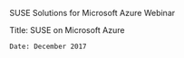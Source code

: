 SUSE Solutions for Microsoft Azure Webinar

Title: SUSE on Microsoft Azure

    Date: December 2017
    
